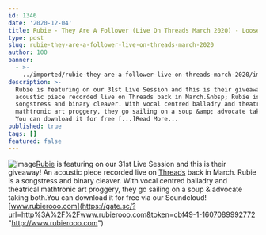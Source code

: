 ```yaml
---
id: 1346
date: '2020-12-04'
title: Rubie - They Are A Follower (Live On Threads March 2020) - Loose Lips
type: post
slug: rubie-they-are-a-follower-live-on-threads-march-2020
author: 100
banner:
  - >-
    ../imported/rubie-they-are-a-follower-live-on-threads-march-2020/image1346.jpeg
description: >-
  Rubie is featuring on our 31st Live Session and this is their giveaway! An
  acoustic piece recorded live on Threads back in March.&nbsp; Rubie is a
  songstress and binary cleaver. With vocal centred balladry and theatrical
  mathtronic art proggery, they go sailing on a soup &amp; advocate taking both.
  You can download it for free [...]Read More...
published: true
tags: []
featured: false
---
```

![image](../../imported/rubie-they-are-a-follower-live-on-threads-march-2020/image1346.jpeg)[Rubie](http://www.rubierooo.com) is featuring on our 31st Live Session and this is their giveaway! An acoustic piece recorded live on [Threads](https://threadsradio.com/) back in March. Rubie is a songstress and binary cleaver. With vocal centred balladry and theatrical mathtronic art proggery, they go sailing on a soup & advocate taking both.You can download it for free via our Soundcloud![www.rubierooo.com](https://gate.sc/?url=http%3A%2F%2Fwww.rubierooo.com&token=cbf49-1-1607089992772 "http://www.rubierooo.com")